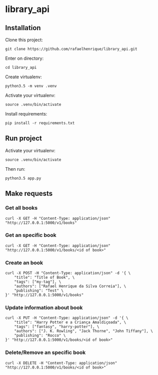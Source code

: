 # library_api

## Installation

Clone this project:

```
git clone https://github.com/rafaelhenrique/library_api.git
```

Enter on directory:

```
cd library_api
```

Create virtualenv:

```
python3.5 -m venv .venv
```

Activate your virtualenv:

```
source .venv/bin/activate
```

Install requirements:

```
pip install -r requirements.txt
```

## Run project

Activate your virtualenv:

```
source .venv/bin/activate
```

Then run:

```
python3.5 app.py
```

## Make requests

### Get all books

```
curl -X GET -H "Content-Type: application/json" "http://127.0.0.1:5000/v1/books"
```

### Get an specific book

```
curl -X GET -H "Content-Type: application/json" "http://127.0.0.1:5000/v1/books/<id of book>"
```

### Create an book

```
curl -X POST -H "Content-Type: application/json" -d '{ \
    "title": "Title of Book", \
    "tags": ["my-tag"], \
    "authors": ["Rafael Henrique da Silva Correia"], \
    "publishing": "Test" \
}' "http://127.0.0.1:5000/v1/books"
```

### Update information about book

```
curl -X PUT -H "Content-Type: application/json" -d '{ \
    "title": "Harry Potter e a Criança Amaldiçoada", \
    "tags": ["fantasy", "harry-potter"], \
    "authors": ["J. K. Rowling", "Jack Thorne", "John Tiffany"], \
    "publishing": "Rocco" \
}' "http://127.0.0.1:5000/v1/books/<id of book>"
```

### Delete/Remove an specific book

```
curl -X DELETE -H "Content-Type: application/json" "http://127.0.0.1:5000/v1/books/<id of book>"
```

